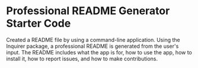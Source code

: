 # Professional README Generator Starter Code
Created a README file by using a command-line application.
Using the Inquirer package, a professional README is generated from the user's input. 
The README includes what the app is for, how to use the app, how to install it, how to report issues, and how to make contributions.